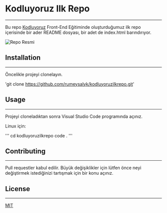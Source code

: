 # Kodluyoruz Ilk Repo
---

Bu repo [Kodluyoruz](https://www.kodluyoruz.org/) Front-End Eğitiminde oluşturduğumuz ilk repo içerisinde bir ader README dosyası, bir adet de index.html barındırıyor.


![Repo Resmi](C:\Users\rumeysa\Desktop\Kodluyoruz\kod.png)

## Installation
---

Öncelikle projeyi clonelayın.

'git clone https://github.com/rumeysalyk/kodluyoruzilkrepo.git'

## Usage
---

Projeyi cloneladıktan sonra Visual Studio Code programında açınız.

Linux için:

'''
cd kodluyoruzilkrepo
code .
'''

## Contributing
---

Pull requestler kabul edilir. Büyük değişiklikler için lütfen önce neyi değiştirmek istediğinizi tartışmak için bir konu açınız.

## License
---

[MIT](https://github.com/rumeysalyk/kodluyoruzilkrepo/blob/main/LICENSE)

